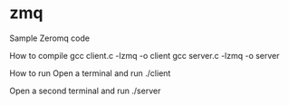 # zmq
Sample Zeromq code

How to compile
gcc client.c -lzmq -o client
gcc server.c -lzmq -o server


How to run
Open a terminal and run
./client

Open a second terminal and run
./server
